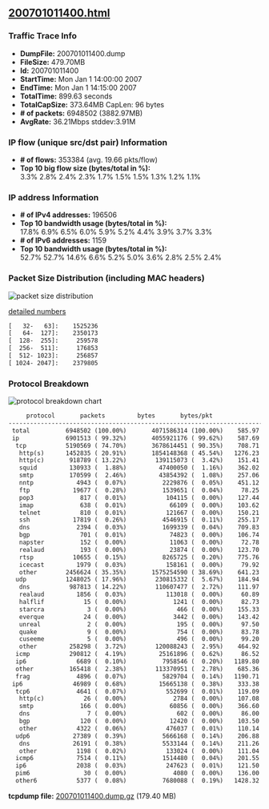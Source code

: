 ## [200701011400.html](https://mawi.wide.ad.jp/mawi/samplepoint-F/2007/200701011400.html)

### Traffic Trace Info

- **DumpFile:** 200701011400.dump
- **FileSize:** 479.70MB
- **Id:** 200701011400
- **StartTime:** Mon Jan 1 14:00:00 2007
- **EndTime:** Mon Jan 1 14:15:00 2007
- **TotalTime:** 899.63 seconds
- **TotalCapSize:** 373.64MB CapLen: 96 bytes
- **# of packets:** 6948502 (3882.97MB)
- **AvgRate:** 36.21Mbps stddev:3.91M

### IP flow (unique src/dst pair) Information

- **# of flows:** 353384 (avg. 19.66 pkts/flow)
- **Top 10 big flow size (bytes/total in %):** \
  3.3% 2.8% 2.4% 2.3% 1.7% 1.5% 1.5% 1.3% 1.2% 1.1%

### IP address Information

- **# of IPv4 addresses:** 196506
- **Top 10 bandwidth usage (bytes/total in %):** \
  17.8% 6.9% 6.5% 6.0% 5.9% 5.2% 4.4% 3.9% 3.7% 3.3%
- **# of IPv6 addresses:** 1159
- **Top 10 bandwidth usage (bytes/total in %):** \
  52.7% 52.7% 14.6% 6.6% 5.2% 5.0% 3.6% 2.8% 2.5% 2.4%

### Packet Size Distribution (including MAC headers)

![packet size distribution](https://mawi.wide.ad.jp/mawi/samplepoint-F/2007/200701011400.pktlen.png)

[detailed numbers](https://mawi.wide.ad.jp/mawi/samplepoint-F/2007/200701011400.pktlen.txt)

```txt
[   32-   63]:    1525236
[   64-  127]:    2350173
[  128-  255]:     259578
[  256-  511]:     176853
[  512- 1023]:     256857
[ 1024- 2047]:    2379805
```

### Protocol Breakdown

![protocol breakdown chart](https://mawi.wide.ad.jp/mawi/samplepoint-F/2007/200701011400.png)

```txt
     protocol       packets         bytes       bytes/pkt
------------------------------------------------------------------------
 total          6948502 (100.00%)       4071586314 (100.00%)    585.97
 ip             6901513 ( 99.32%)       4055921176 ( 99.62%)    587.69
  tcp           5190569 ( 74.70%)       3678614451 ( 90.35%)    708.71
   http(s)      1452835 ( 20.91%)       1854148368 ( 45.54%)   1276.23
   http(c)       918789 ( 13.22%)        139115073 (  3.42%)    151.41
   squid         130933 (  1.88%)         47400050 (  1.16%)    362.02
   smtp          170599 (  2.46%)         43854392 (  1.08%)    257.06
   nntp            4943 (  0.07%)          2229876 (  0.05%)    451.12
   ftp            19677 (  0.28%)          1539651 (  0.04%)     78.25
   pop3             817 (  0.01%)           104115 (  0.00%)    127.44
   imap             638 (  0.01%)            66109 (  0.00%)    103.62
   telnet           810 (  0.01%)           121667 (  0.00%)    150.21
   ssh            17819 (  0.26%)          4546915 (  0.11%)    255.17
   dns             2394 (  0.03%)          1699339 (  0.04%)    709.83
   bgp              701 (  0.01%)            74823 (  0.00%)    106.74
   napster          152 (  0.00%)            11063 (  0.00%)     72.78
   realaud          193 (  0.00%)            23874 (  0.00%)    123.70
   rtsp           10655 (  0.15%)          8265725 (  0.20%)    775.76
   icecast         1979 (  0.03%)           158161 (  0.00%)     79.92
   other        2456624 ( 35.35%)       1575254590 ( 38.69%)    641.23
  udp           1248025 ( 17.96%)        230815332 (  5.67%)    184.94
   dns           987813 ( 14.22%)        110607477 (  2.72%)    111.97
   realaud         1856 (  0.03%)           113018 (  0.00%)     60.89
   halflif           15 (  0.00%)             1241 (  0.00%)     82.73
   starcra            3 (  0.00%)              466 (  0.00%)    155.33
   everque           24 (  0.00%)             3442 (  0.00%)    143.42
   unreal             2 (  0.00%)              195 (  0.00%)     97.50
   quake              9 (  0.00%)              754 (  0.00%)     83.78
   cuseeme            5 (  0.00%)              496 (  0.00%)     99.20
   other         258298 (  3.72%)        120088243 (  2.95%)    464.92
  icmp           290812 (  4.19%)         25161896 (  0.62%)     86.52
  ip6              6689 (  0.10%)          7958546 (  0.20%)   1189.80
  other          165418 (  2.38%)        113370951 (  2.78%)    685.36
  frag             4896 (  0.07%)          5829704 (  0.14%)   1190.71
 ip6              46989 (  0.68%)         15665138 (  0.38%)    333.38
  tcp6             4641 (  0.07%)           552699 (  0.01%)    119.09
   http(c)           26 (  0.00%)             2784 (  0.00%)    107.08
   smtp             166 (  0.00%)            60856 (  0.00%)    366.60
   dns                7 (  0.00%)              602 (  0.00%)     86.00
   bgp              120 (  0.00%)            12420 (  0.00%)    103.50
   other           4322 (  0.06%)           476037 (  0.01%)    110.14
  udp6            27389 (  0.39%)          5666168 (  0.14%)    206.88
   dns            26191 (  0.38%)          5533144 (  0.14%)    211.26
   other           1198 (  0.02%)           133024 (  0.00%)    111.04
  icmp6            7514 (  0.11%)          1514480 (  0.04%)    201.55
  ip6              2038 (  0.03%)           247623 (  0.01%)    121.50
  pim6               30 (  0.00%)             4080 (  0.00%)    136.00
  other6           5377 (  0.08%)          7680088 (  0.19%)   1428.32
```

**tcpdump file:** [200701011400.dump.gz](https://mawi.nezu.wide.ad.jp/mawi/samplepoint-F/2007/200701011400.dump.gz)
(179.40 MB)
